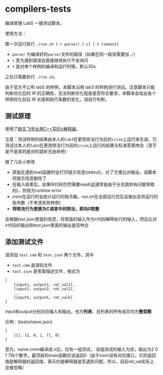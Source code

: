 # compilers-tests

编译原理 Lab5 一键测试脚本。

使用方法：

第一次运行执行 `./run.sh [-r parser] [-c] [-t timeout]` 

- `parser` 为编译好的`parser`文件的路径（如果在同一路径需要加`./`）
- `c` 意为遇到错误会直接继续执行不会询问
- `t` 是对单个样例的编译和运行时限，默认30s

之后只需要执行 `./run.sh`。 

由于官方不公布 lab5 的样例，本脚本沿用 lab3 的样例进行测试。注意脚本只能判断优化后的 IR 的正确性，无法判断优化程度是否符合要求。本脚本会给出各个样例优化前后 IR 长度和执行条数的变化，请自行判断。

## 测试原理

使用了[欧先飞学长用C++写的ir解释器](https://www.github.com/wierton/irsim)。

注意：测试样例的结果由本人的`lab3`在更改除法行为后的`irsim`上运行来生成，已测试过本人的`lab3`在更改除法行为前的`irsim`上运行的结果与标准答案吻合（至于是不是真的是对的就听天由命吧）

做了几处小修改

- 原版在遇到read函数时会打印提示信息(stdout)，对了方便比对输出，该脚本将提示信息删除了
- 在输入结束后，如果IR代码仍然需要read(这通常是由于分支跳转有问题导致的)，则视为runtime error
- irsim在运行时会统计运行的指令数。run.sh在全部运行完后会输出总共运行的指令数（不考虑失败样例）
- **将除法行为更换为C语言中的除法，即向0取整**

会根据test.json里面的信息，将里面的输入作为ir代码解释执行的输入，然后比对ir代码的输出和test.json里面的输出是否吻合

## 添加测试文件

请添加 `test.cmm` 和 `test.json` 两个文件。其中

* `test.cmm` 是源码文件
* `test.json` 是答案描述文件，格式为

```
[
    [input1, output1, ret_val1],
    [input2, output2, ret_val2],
    ...
    [inputk, outputk, ret_valk]
]
```
input和output分别对应输入和输出，也为**列表**，且列表的所有成员均为**整型数**

示例：(tests/naive.json)
```
[
    [[], [2, 0, 1, 7], 0]
]
```
意为，naive.cmm编译成.ir后，仅有一组测试，
该组测试的输入为空，输出为2 0 1 7四个数字。最顶层的main函数应该返回0（由于irsim没有对应接口，它的返回值是解释器的返回值，表示的是解释器是否遇到问题。所以，目前ret_val实际上会被忽略）

